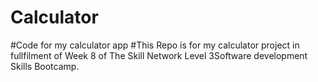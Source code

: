 # Calculator
#Code for my calculator app
#This Repo is for my calculator project in fullfilment of Week 8 of The Skill Network Level 3Software development Skills Bootcamp.
